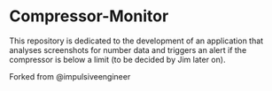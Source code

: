 # Compressor-Monitor
This repository is dedicated to the development of an application that analyses screenshots for number data and triggers an alert if the compressor is below a limit (to be decided by Jim later on).

Forked from @impulsiveengineer
